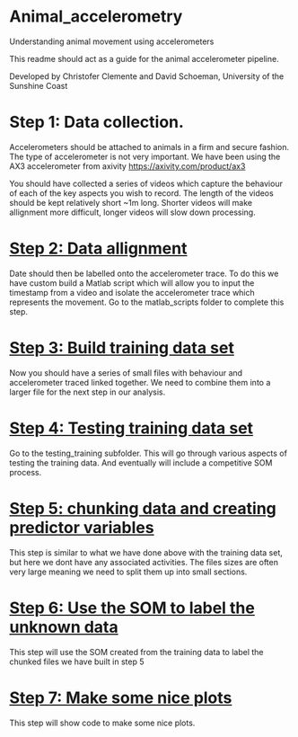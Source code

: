 # Animal_accelerometry
Understanding animal movement using accelerometers

This readme should act as a guide for the animal accelerometer pipeline. 

Developed by Christofer Clemente and David Schoeman, University of the Sunshine Coast

# Step 1: Data collection.
Accelerometers should be attached to animals in a firm and secure fashion. The type of accelerometer is not very important. We have been using the AX3 accelerometer from axivity
https://axivity.com/product/ax3

You should have collected a series of videos which capture the behaviour of each of the key aspects you wish to record. The length of the videos should be kept relatively short ~1m long. Shorter videos will make allignment more difficult, longer videos will slow down processing. 

# [Step 2: Data allignment](https://github.com/cclemente/Animal_accelerometry/tree/main/Matlab_scripts)
Date should then be labelled onto the accelerometer trace. To do this we have custom build a Matlab script which will allow you to input the timestamp from a video and isolate the accelerometer trace which represents the movement. Go to the matlab_scripts folder to complete this step. 

# [Step 3: Build training data set](https://github.com/cclemente/Animal_accelerometry/tree/main/Build_training_dataset)
Now you should have a series of small files with behaviour and accelerometer traced linked together. We need to combine them into a larger file for the next step in our analysis.

# [Step 4: Testing training data set](https://github.com/cclemente/Animal_accelerometry/tree/main/testing_training)
Go to the testing_training subfolder. This will go through various aspects of testing the training data. And eventually will include a competitive SOM process. 

# [Step 5: chunking data and creating predictor variables](https://github.com/cclemente/Animal_accelerometry/tree/main/chunking_data) 
This step is similar to what we have done above with the training data set, but here we dont have any associated activities. The files sizes are often very large meaning we need to split them up into small sections.

# [Step 6: Use the SOM to label the unknown data](https://github.com/cclemente/Animal_accelerometry/tree/main/label_data)
This step will use the SOM created from the training data to label the chunked files we have built in step 5

# [Step 7: Make some nice plots](https://github.com/cclemente/Animal_accelerometry/tree/main/figures)
This step will show code to make some nice plots. 



